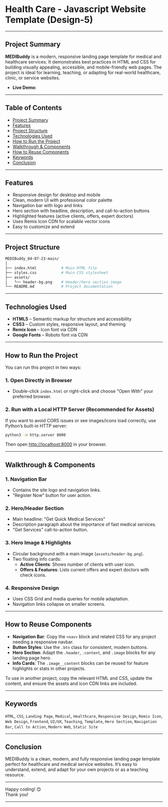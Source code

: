 # Health Care - Javascript Website Template (Design-5)

---

## Project Summary

**MEDIBuddy** is a modern, responsive landing page template for medical and healthcare services. It demonstrates best practices in HTML and CSS for building visually appealing, accessible, and mobile-friendly web pages. The project is ideal for learning, teaching, or adapting for real-world healthcare, clinic, or service websites.

- **Live Demo:** []()

---

## Table of Contents

- [Project Summary](#project-summary)
- [Features](#features)
- [Project Structure](#project-structure)
- [Technologies Used](#technologies-used)
- [How to Run the Project](#how-to-run-the-project)
- [Walkthrough & Components](#walkthrough--components)
- [How to Reuse Components](#how-to-reuse-components)
- [Keywords](#keywords)
- [Conclusion](#conclusion)

---

## Features

- Responsive design for desktop and mobile
- Clean, modern UI with professional color palette
- Navigation bar with logo and links
- Hero section with headline, description, and call-to-action buttons
- Highlighted features (active clients, offers, expert doctors)
- Uses Remix Icon CDN for scalable vector icons
- Easy to customize and extend

---

## Project Structure

```bash
MEDIBuddy_04-07-23-main/
│
├── index.html           # Main HTML file
├── styles.css           # Main CSS stylesheet
├── assets/
│   └── header-bg.png    # Header/hero section image
└── README.md            # Project documentation
```

---

## Technologies Used

- **HTML5** – Semantic markup for structure and accessibility
- **CSS3** – Custom styles, responsive layout, and theming
- **Remix Icon** – Icon font via CDN
- **Google Fonts** – Roboto font via CDN

---

## How to Run the Project

You can run this project in two ways:

### 1. Open Directly in Browser

- Double-click `index.html` or right-click and choose "Open With" your preferred browser.

### 2. Run with a Local HTTP Server (Recommended for Assets)

If you want to avoid CORS issues or see images/icons load correctly, use Python’s built-in HTTP server:

```sh
python3 -m http.server 8000
```

Then open [http://localhost:8000](http://localhost:8000) in your browser.

---

## Walkthrough & Components

### 1. Navigation Bar

- Contains the site logo and navigation links.
- "Register Now" button for user action.

### 2. Hero/Header Section

- Main headline: "Get Quick Medical Services"
- Description paragraph about the importance of fast medical services.
- "Get Services" call-to-action button.

### 3. Hero Image & Highlights

- Circular background with a main image (`assets/header-bg.png`).
- Two floating info cards:
  - **Active Clients**: Shows number of clients with user icon.
  - **Offers & Features**: Lists current offers and expert doctors with check icons.

### 4. Responsive Design

- Uses CSS Grid and media queries for mobile adaptation.
- Navigation links collapse on smaller screens.

---

## How to Reuse Components

- **Navigation Bar**: Copy the `<nav>` block and related CSS for any project needing a responsive navbar.
- **Button Styles**: Use the `.btn` class for consistent, modern buttons.
- **Hero Section**: Adapt the `.header`, `.content`, and `.image` blocks for any landing page hero.
- **Info Cards**: The `.image__content` blocks can be reused for feature highlights or stats in other projects.

To use in another project, copy the relevant HTML and CSS, update the content, and ensure the assets and icon CDN links are included.

---

## Keywords

`HTML`, `CSS`, `Landing Page`, `Medical`, `Healthcare`, `Responsive Design`, `Remix Icon`, `Web Design`, `Frontend`, `UI/UX`, `Teaching`, `Template`, `Hero Section`, `Navigation Bar`, `Call to Action`, `Modern Web`, `Static Site`

---

## Conclusion

MEDIBuddy is a clean, modern, and fully responsive landing page template perfect for healthcare and medical service websites. It’s easy to understand, extend, and adapt for your own projects or as a teaching resource.

---

Happy coding! 😊  
Thank you!

---
